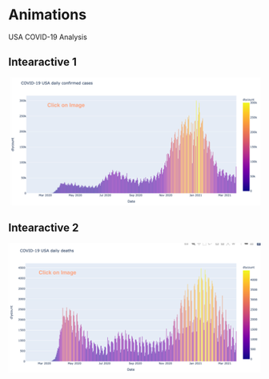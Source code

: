 # Animations
USA COVID-19 Analysis

## Intearactive 1
[<img src="https://github.com/Kishore1818/Animations/blob/4988bcc9acfeb0f4ec1134fb4284ecccf36e7bf0/USA_covid/sample_pics/Covid_confirmed_dailybars_USA_sample.png">](https://kishore1818.github.io/Animations/USA_covid/covid_confirmed_dailybars_USA.html)

## Intearactive 2
[<img src="https://github.com/Kishore1818/Animations/blob/8c5870c577fa30231300ff7ed7ad39c74aa09fba/USA_covid/sample_pics/covid_deaths_dailybars_USA.png">](https://kishore1818.github.io/Animations/USA_covid/covid_deaths_dailybars_USA.html)

